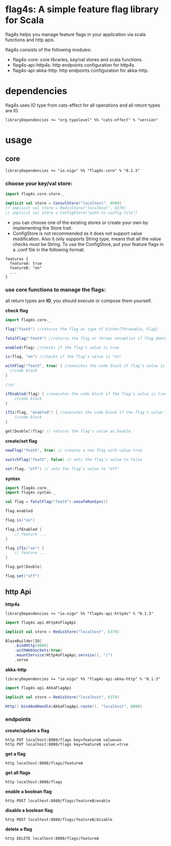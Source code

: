 # flag4s: A simple feature flag library for Scala
flag4s helps you manage feature flags in your application via scala functions and http apis.

flag4s consists of the following modules:
* flag4s-core: core libraries, key/val stores and scala functions.
* flag4s-api-http4s: http endpoints configuration for http4s.
* flag4s-api-akka-http: http endpoints configuration for akka-http.

# dependencies
flag4s uses IO type from cats-effect for all operations and all return types are IO.
```
libraryDependencies += "org.typelevel" %% "cats-effect" % "version"
```
 
# usage

## core
```
libraryDependencies += "io.nigo" %% "flag4s-core" % "0.1.3"
```

### choose your key/val store:
```scala
import flag4s.core.store._

implicit val store = ConsulStore("localhost", 8500)
// implicit val store = RedisStore("localhost", 6379)
// implicit val store = ConfigStore("path-to-config-file")
```

* you can choose one of the existing stores or create your own by implementing the Store trait.
* ConfigStore is not recommended as it does not support value modification. Also it only supports String type, means that all the value checks must be String.
To use the ConfigStore, put your feature flags in a .conf file in the following format:
```
features {
  featureA: true
  featureB: "on"
  ...  
} 
```

### use core functions to manage the flags:

all return types are **IO**, you should execute or compose them yourself.

**check flag**
```scala
import flag4s.core._

flag("featX") //returns the flag as type of Either[Throwable, Flag] 

fatalFlag("featX") //returns the flag or throws exception if flag doesn't exist

enabled(flag) //checks if the flag's value is true

is(flag, "on") //checks if the flag's value is "on"

withFlag("featX", true) { //executes the code block if flag's value is true
  //code block
}

//or

ifEnabled(flag) { //executes the code block if the flag's value is true
    //code block
}

ifIs(flag, "enabled") { //executes the code block if the flag's value is "enabled" 
    //code block
}

get[Double](flag) // returns the flag's value as Double
```

**create/set flag**
```scala
newFlag("featX", true) // creates a new flag with value true

switchFlag("featX", false) // sets the flag's value to false

set(flag, "off") // sets the flag's value to "off"
```

**syntax**
```scala
import flag4s.core._
import flag4s.syntax._

val flag = fatalFlag("featX").unsafeRunSync()

flag.enabled

flag.is("on")

flag.ifEnabled {
    // feature ...
}

flag.ifIs("on") {
    // feature ...
}

flag.get[Double]

flag.set("off")
```

## http Api
**http4s**
```
libraryDependencies += "io.nigo" %% "flag4s-api-http4s" % "0.1.3"
```
```scala
import flag4s.api.Http4sFlagApi

implicit val store = RedisStore("localhost", 6379)

BlazeBuilder[IO]
    .bindHttp(8080)
    .withWebSockets(true)
    .mountService(Http4sFlagApi.service(), "/")
    .serve
```

**akka-http**
```
libraryDependencies += "io.nigo" %% "flag4s-api-akka-http" % "0.1.3"
```
```scala
import flag4s.api.AkkaFlagApi

implicit val store = RedisStore("localhost", 6379)

Http().bindAndHandle(AkkaFlagApi.route(), "localhost", 8080)
```

### endpoints

**create/update a flag**
```
http PUT localhost:8080/flags key=featureA value=on
http PUT localhost:8080/flags key=featureB value:=true
```

**get a flag**
```
http localhost:8080/flags/featureA
```

**get all flags**
```
http localhost:8080/flags
```

**enable a boolean flag**
```
http POST localhost:8080/flags/featureB/enable
```

**disable a boolean flag**
```
http POST localhost:8080/flags/featureB/disable
```

**delete a flag**
```
http DELETE localhost:8080/flags/featureA
```
